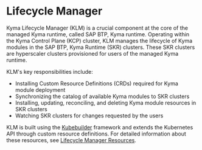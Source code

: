 # Lifecycle Manager

Kyma Lifecycle Manager (KLM) is a crucial component at the core of the managed Kyma runtime, called SAP BTP, Kyma runtime. Operating within the Kyma Control Plane (KCP) cluster, KLM manages the lifecycle of Kyma modules in the SAP BTP, Kyma Runtime (SKR) clusters. These SKR clusters are hyperscaler clusters provisioned for users of the managed Kyma runtime.

KLM's key responsibilities include:

* Installing Custom Resource Definitions (CRDs) required for Kyma module deployment
* Synchronizing the catalog of available Kyma modules to SKR clusters
* Installing, updating, reconciling, and deleting Kyma module resources in SKR clusters
* Watching SKR clusters for changes requested by the users

KLM is built using the [Kubebuilder](https://github.com/kubernetes-sigs/kubebuilder) framework and extends the Kubernetes API through custom resource definitions. For detailed information about these resources, see [Lifecycle Manager Resources](./contributor/resources/README.md).
